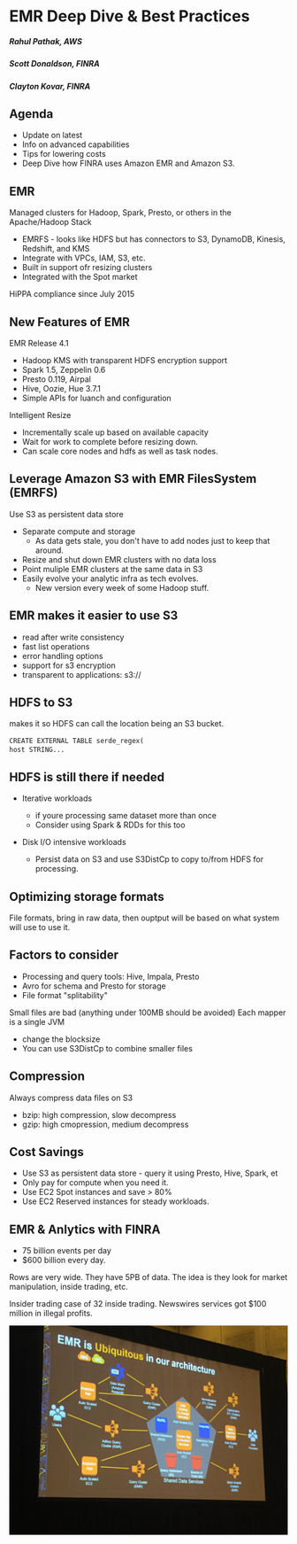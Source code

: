 # EMR Deep Dive & Best Practices
##### Rahul Pathak, AWS
##### Scott Donaldson, FINRA
##### Clayton Kovar, FINRA

## Agenda
* Update on latest
* Info on advanced capabilities
* Tips for lowering costs
* Deep Dive how FINRA uses Amazon EMR and Amazon S3. 

## EMR
Managed clusters for Hadoop, Spark, Presto, or others in the Apache/Hadoop Stack
* EMRFS - looks like HDFS but has connectors to S3, DynamoDB, Kinesis, Redshift, and KMS
* Integrate with VPCs, IAM, S3, etc. 
* Built in support ofr resizing clusters
* Integrated with the Spot market

HiPPA compliance since July 2015

## New Features of EMR
EMR Release 4.1
* Hadoop KMS with transparent HDFS encryption support
* Spark 1.5, Zeppelin 0.6
* Presto 0.119, Airpal
* Hive, Oozie, Hue 3.7.1
* Simple APIs for luanch and configuration

Intelligent Resize
* Incrementally scale up based on available capacity
* Wait for work to complete before resizing down. 
* Can scale core nodes and hdfs as well as task nodes. 

## Leverage Amazon S3 with EMR FilesSystem (EMRFS)

Use S3 as persistent data store

* Separate compute and storage
  * As data gets stale, you don't have to add nodes just to keep that around. 
* Resize and shut down EMR clusters with no data loss
* Point muliple EMR clusters at the same data in S3
* Easily evolve your analytic infra as tech evolves. 
  * New version every week of some Hadoop stuff. 

## EMR makes it easier to use S3
* read after write consistency
* fast list operations
* error handling options
* support for s3 encryption
* transparent to applications: s3://

## HDFS to S3

makes it so HDFS can call the location being an S3 bucket. 
```
CREATE EXTERNAL TABLE serde_regex(
host STRING...
```

## HDFS is still there if needed
* Iterative workloads
  * if youre processing same dataset more than once
  * Consider using Spark & RDDs for this too

* Disk I/O intensive workloads
  * Persist data on S3 and use S3DistCp to copy to/from HDFS for processing. 
## Optimizing storage formats

File formats, bring in raw data, then ouptput will be based on what system will use to use it. 

## Factors to consider
* Processing and query tools: Hive, Impala, Presto
* Avro for schema and Presto for storage
* File format "splitability"

Small files are bad (anything under 100MB should be avoided)
Each mapper is a single JVM

* change the blocksize
* You can use S3DistCp to combine smaller files 

## Compression
Always compress data files on S3
* bzip: high compression, slow decompress
* gzip: high cmopression, medium decompress

## Cost Savings
* Use S3 as persistent data store - query it using Presto, Hive, Spark, et
* Only pay for compute when you need it. 
* Use EC2 Spot instances and save > 80%
* Use EC2 Reserved instances for steady workloads.

## EMR & Anlytics with FINRA

* 75 billion events per day
* $600 billion every day. 

Rows are very wide.  They have 5PB of data.  The idea is they look for market manipulation, inside trading, etc. 

Insider trading case of 32 inside trading.  Newswires services got $100 million in illegal profits. 

![EMR FINRA](./images/EMR1.jpg)


